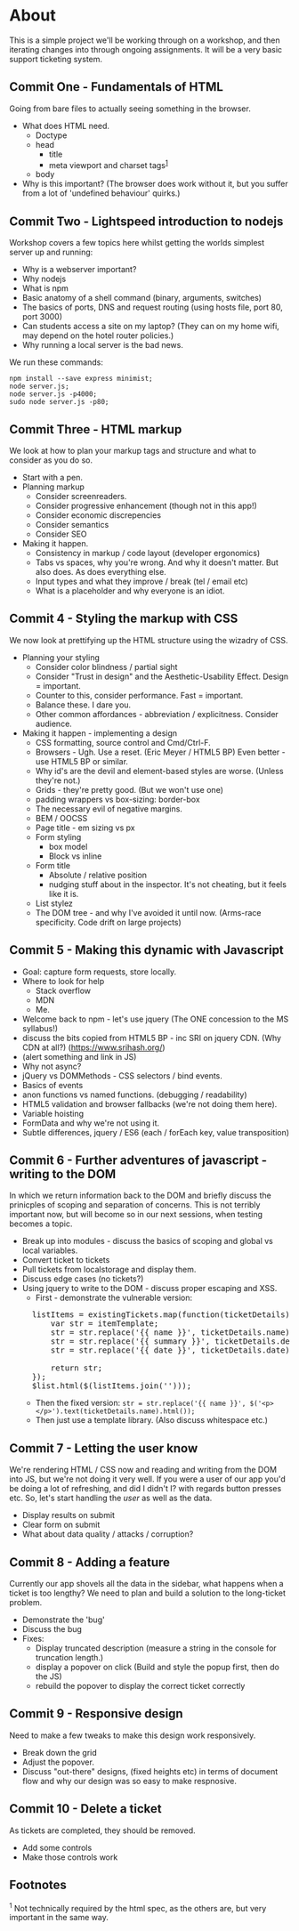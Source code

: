 # About

This is a simple project we'll be working through on a workshop, and then iterating changes into through ongoing assignments. It will be a very basic support ticketing system.

## Commit One - Fundamentals of HTML

Going from bare files to actually seeing something in the browser.

* What does HTML need.
  * Doctype
  * head
    * title
    * meta viewport and charset tags<sup>[1](#f1)</sup>
  * body
* Why is this important? (The browser does work without it, but you suffer from a lot of 'undefined behaviour' quirks.)

## Commit Two - Lightspeed introduction to nodejs

Workshop covers a few topics here whilst getting the worlds simplest server up and running:

 * Why is a webserver important?
 * Why nodejs
 * What is npm
 * Basic anatomy of a shell command (binary, arguments, switches)
 * The basics of ports, DNS and request routing (using hosts file, port 80, port 3000)
 * Can students access a site on my laptop? (They can on my home wifi, may depend on the hotel router policies.)
 * Why running a local server is the bad news.

We run these commands:

    npm install --save express minimist;
    node server.js;
    node server.js -p4000;
    sudo node server.js -p80;

## Commit Three - HTML markup

We look at how to plan your markup tags and structure and what to consider as you do so.

 * Start with a pen.
 * Planning markup
   * Consider screenreaders.
   * Consider progressive enhancement (though not in this app!)
   * Consider economic discrepencies
   * Consider semantics
   * Consider SEO
 * Making it happen.
   * Consistency in markup / code layout (developer ergonomics)
   * Tabs vs spaces, why you're wrong. And why it doesn't matter. But also does. As does everything else.
   * Input types and what they improve / break (tel / email etc)
   * What is a placeholder and why everyone is an idiot.


## Commit 4 - Styling the markup with CSS

We now look at prettifying up the HTML structure using the wizadry of CSS.

 * Planning your styling
   * Consider color blindness / partial sight
   * Consider "Trust in design" and the Aesthetic-Usability Effect. Design = important.
   * Counter to this, consider performance. Fast = important.
   * Balance these. I dare you.
   * Other common affordances - abbreviation / explicitness. Consider audience.
 * Making it happen - implementing a design
   * CSS formatting, source control and Cmd/Ctrl-F.
   * Browsers - Ugh. Use a reset. (Eric Meyer / HTML5 BP) Even better - use HTML5 BP or similar.
   * Why id's are the devil and element-based styles are worse. (Unless they're not.)
   * Grids - they're pretty good. (But we won't use one)
    * padding wrappers vs box-sizing: border-box
    * The necessary evil of negative margins.
   * BEM / OOCSS
   * Page title - em sizing vs px
   * Form styling
     * box model
     * Block vs inline
   * Form title
     * Absolute / relative position
     * nudging stuff about in the inspector. It's not cheating, but it feels like it is.
   * List stylez
    * The DOM tree - and why I've avoided it until now. (Arms-race specificity. Code drift on large projects)


## Commit 5 - Making this dynamic with Javascript

  * Goal: capture form requests, store locally.
  * Where to look for help
    * Stack overflow
    * MDN
    * Me.
  * Welcome back to npm - let's use jquery (The ONE concession to the MS syllabus!)
  * discuss the bits copied from HTML5 BP - inc SRI on jquery CDN. (Why CDN at all?) (https://www.srihash.org/)
  * (alert something and link in JS)
  * Why not async?
  * jQuery vs DOMMethods - CSS selectors / bind events.
  * Basics of events
  * anon functions vs named functions. (debugging / readability)
  * HTML5 validation and browser fallbacks (we're not doing them here).
  * Variable hoisting
  * FormData and why we're not using it.
  * Subtle differences, jquery / ES6 (each / forEach key, value transposition)

## Commit 6 - Further adventures of javascript - writing to the DOM

In which we return information back to the DOM and briefly discuss the prinicples of scoping and separation of concerns. This is not terribly important now, but will become so in our next sessions, when testing becomes a topic.

  * Break up into modules - discuss the basics of scoping and global vs local variables.
  * Convert ticket to tickets
  * Pull tickets from localstorage and display them.
  * Discuss edge cases (no tickets?)
  * Using jquery to write to the DOM - discuss proper escaping and XSS.
    * First - demonstrate the vulnerable version:
    <pre>
      listItems = existingTickets.map(function(ticketDetails) {
          var str = itemTemplate;
          str = str.replace('{{ name }}', ticketDetails.name);
          str = str.replace('{{ summary }}', ticketDetails.details);
          str = str.replace('{{ date }}', ticketDetails.date);

          return str;
      });
      $list.html($(listItems.join('')));
    </pre>
    * Then the fixed version: `str = str.replace('{{ name }}', $('<p></p>').text(ticketDetails.name).html());`
    * Then just use a template library. (Also discuss whitespace etc.)


## Commit 7 - Letting the user know

We're rendering HTML / CSS now and reading and writing from the DOM into JS, but we're not doing it very well. If you were a user of our app you'd be doing a lot of refreshing, and did I didn't I? with regards button presses etc. So, let's start handling the _user_ as well as the data.

  * Display results on submit
  * Clear form on submit
  * What about data quality / attacks / corruption?


## Commit 8 - Adding a feature

Currently our app shovels all the data in the sidebar, what happens when a ticket is too lengthy? We need to plan and build a solution to the long-ticket problem.

  * Demonstrate the 'bug'
  * Discuss the bug
  * Fixes:
    * Display truncated description (measure a string in the console for truncation length.)
    * display a popover on click (Build and style the popup first, then do the JS)
    * rebuild the popover to display the correct ticket correctly


## Commit 9 - Responsive design

Need to make a few tweaks to make this design work responsively.

  * Break down the grid
  * Adjust the popover.
  * Discuss "out-there" designs, (fixed heights etc) in terms of document flow and why our design was so easy to make respnosive.


## Commit 10 - Delete a ticket

As tickets are completed, they should be removed.

  * Add some controls
  * Make those controls work

## Footnotes

<sup name="f1" id="f1">1</sup> Not technically required by the html spec, as the others are, but very important in the same way.
